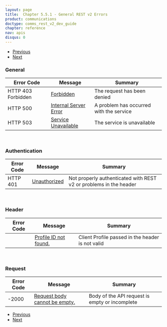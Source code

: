 ```yaml
---
layout: page
title:  Chapter 5.5.1 - General REST v2 Errors
product: communications
doctype: comms_rest_v2_dev_guide
chapter: reference
nav: apis
disqus: 0
---
```


<ul class="pager">
  <li class="previous"><a href="/communications/dev-guide_rest_v2/reference/ts-pair-data/"><i class="glyphicon glyphicon-chevron-left"></i>Previous</a></li>
  <li class="next"><a href="/communications/dev-guide_rest_v2/reference/calculate-tax-errors/">Next<i class="glyphicon glyphicon-chevron-right"></i></a></li>
</ul>

<h3>General</h3>
<div class="mobile-table">
  <table class="styled-table">
    <thead>
      <tr>
        <th>Error Code</th>
        <th>Message</th>
        <th>Summary</th>
      </tr>
    </thead>
    <tbody>
      <tr>
        <td>HTTP 403 Forbidden</td>
        <td><a class="dev-guide-link" href="/communications/dev-guide_rest_v2/reference/general-errors/forbidden/">Forbidden</a></td>
        <td>The request has been denied</td>
      </tr>
      <tr>
        <td>HTTP 500</td>
        <td><a class="dev-guide-link" href="/communications/dev-guide_rest_v2/reference/general-errors/internal-server-error/">Internal Server Error</a></td>
        <td>A problem has occurred with the service</td>
      </tr>
      <tr>
        <td>HTTP 503</td>
        <td><a class="dev-guide-link" href="/communications/dev-guide_rest_v2/reference/general-errors/service-unavailable/">Service Unavailable</a></td>
        <td>The service is unavailable</td>
      </tr>
    </tbody>
  </table>
</div>
<br/>

<h3>Authentication</h3>
<div class="mobile-table">
  <table class="styled-table">
    <thead>
      <tr>
        <th>Error Code</th>
        <th>Message</th>
        <th>Summary</th>
      </tr>
    </thead>
    <tbody>
      <tr>
        <td>HTTP 401</td>
        <td><a class="dev-guide-link" href="/communications/dev-guide_rest_v2/reference/general-errors/unauthorized/">Unauthorized</a></td>
        <td>Not properly authenticated with REST v2 or problems in the header</td>
      </tr>
    </tbody>
  </table>
</div>
<br/>
<h3>Header</h3>
<div class="mobile-table">
  <table class="styled-table">
    <thead>
      <tr>
        <th>Error Code</th>
        <th>Message</th>
        <th>Summary</th>
      </tr>
    </thead>
    <tbody>      
      <tr>
        <td></td>
        <td><a class="dev-guide-link" href="/communications/dev-guide_rest_v2/reference/general-errors/profile-id-not-found/">Profile ID not found.</a></td>
        <td>Client Profile passed in the header is not valid</td>
      </tr>
    </tbody>
  </table>
</div>
<br/>
<h3>Request</h3>
<div class="mobile-table">
  <table class="styled-table">
    <thead>
      <tr>
        <th>Error Code</th>
        <th>Message</th>
        <th>Summary</th>
      </tr>
    </thead>
    <tbody>      
      <tr>
        <td>-2000</td>
        <td><a class="dev-guide-link" href="/communications/dev-guide_rest_v2/reference/general-errors/request-body-cannot-be-empty/">Request body cannot be empty.</a></td>
        <td>Body of the API request is empty or incomplete</td>
      </tr>
    </tbody>
  </table>
</div>

<ul class="pager">
  <li class="previous"><a href="/communications/dev-guide_rest_v2/reference/ts-pair-data/"><i class="glyphicon glyphicon-chevron-left"></i>Previous</a></li>
  <li class="next"><a href="/communications/dev-guide_rest_v2/reference/calculate-tax-errors/">Next<i class="glyphicon glyphicon-chevron-right"></i></a></li>
</ul>